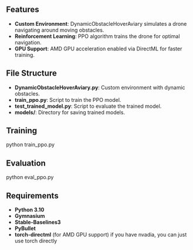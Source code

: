 ## Features
- **Custom Environment**: DynamicObstacleHoverAviary simulates a drone navigating around moving obstacles.
- **Reinforcement Learning**: PPO algorithm trains the drone for optimal navigation.
- **GPU Support**: AMD GPU acceleration enabled via DirectML for faster training.

## File Structure
- **DynamicObstacleHoverAviary.py**: Custom environment with dynamic obstacles.
- **train_ppo.py**: Script to train the PPO model.
- **test_trained_model.py**: Script to evaluate the trained model.
- **models/**: Directory for saving trained models.
## Training
python train_ppo.py
##  Evaluation
python eval_ppo.py
## Requirements
- **Python 3.10**
- **Gymnasium**
- **Stable-Baselines3**
- **PyBullet**
- **torch-directml** (for AMD GPU support) if you have nvadia, you can just use torch directly 

